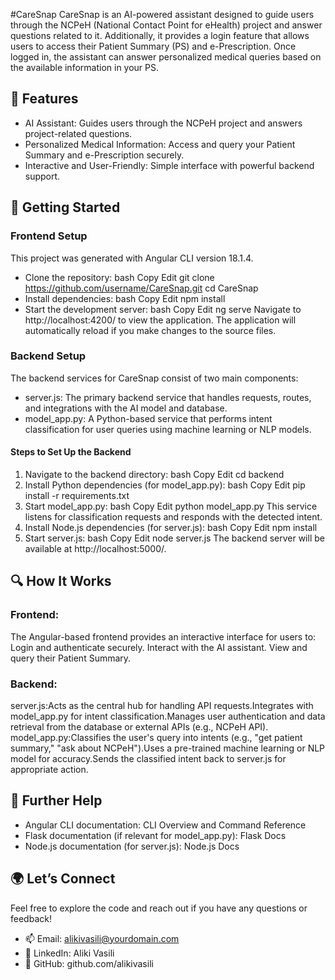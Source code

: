 #CareSnap
CareSnap is an AI-powered assistant designed to guide users through the NCPeH (National Contact Point for eHealth) project and answer questions related to it. Additionally, it provides a login feature that allows users to access their Patient Summary (PS) and e-Prescription. Once logged in, the assistant can answer personalized medical queries based on the available information in your PS.

## 🌟 Features
- AI Assistant: Guides users through the NCPeH project and answers project-related questions.
- Personalized Medical Information: Access and query your Patient Summary and e-Prescription securely.
- Interactive and User-Friendly: Simple interface with powerful backend support.
## 🚀 Getting Started
### Frontend Setup
This project was generated with Angular CLI version 18.1.4.
- Clone the repository:
bash
Copy
Edit
git clone https://github.com/username/CareSnap.git
cd CareSnap
- Install dependencies:
bash
Copy
Edit
npm install
- Start the development server:
bash
Copy
Edit
ng serve
Navigate to http://localhost:4200/ to view the application. The application will automatically reload if you make changes to the source files.

### Backend Setup
The backend services for CareSnap consist of two main components:
- server.js: The primary backend service that handles requests, routes, and integrations with the AI model and database.
- model_app.py: A Python-based service that performs intent classification for user queries using machine learning or NLP models.
#### Steps to Set Up the Backend
1) Navigate to the backend directory:
bash
Copy
Edit
cd backend
2) Install Python dependencies (for model_app.py):
bash
Copy
Edit
pip install -r requirements.txt
3) Start model_app.py:
bash
Copy
Edit
python model_app.py
This service listens for classification requests and responds with the detected intent.
4) Install Node.js dependencies (for server.js):
bash
Copy
Edit
npm install
5) Start server.js:
bash
Copy
Edit
node server.js
The backend server will be available at http://localhost:5000/.

## 🔍 How It Works
### Frontend:
The Angular-based frontend provides an interactive interface for users to:
Login and authenticate securely.
Interact with the AI assistant.
View and query their Patient Summary.
### Backend:
server.js:Acts as the central hub for handling API requests.Integrates with model_app.py for intent classification.Manages user authentication and data retrieval from the database or external APIs (e.g., NCPeH API).
model_app.py:Classifies the user's query into intents (e.g., "get patient summary," "ask about NCPeH").Uses a pre-trained machine learning or NLP model for accuracy.Sends the classified intent back to server.js for appropriate action.

## 📄 Further Help
- Angular CLI documentation: CLI Overview and Command Reference
- Flask documentation (if relevant for model_app.py): Flask Docs
- Node.js documentation (for server.js): Node.js Docs
## 🌍 Let’s Connect
Feel free to explore the code and reach out if you have any questions or feedback!
- 📫 Email: alikivasili@yourdomain.com
- 💼 LinkedIn: Aliki Vasili
- 📝 GitHub: github.com/alikivasili
